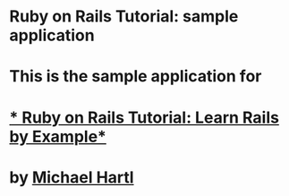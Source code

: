 # Ruby on Rails Tutorial: sample application
#
# This is the sample application for
# [* Ruby on Rails Tutorial: Learn Rails by Example*](http://railstutorial.org/)
# by [Michael Hartl](http://michaelhartl.com/)
